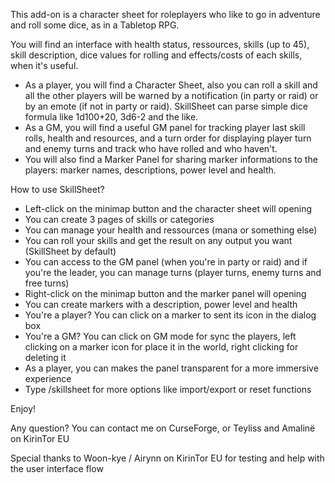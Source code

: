 This add-on is a character sheet for roleplayers who like to go in adventure and roll some dice, as in a Tabletop RPG.

You will find an interface with health status, ressources, skills (up to 45), skill description, dice values for rolling and effects/costs of each skills, when it's useful.

- As a player, you will find a Character Sheet, also you can roll a skill and all the other players will be warned by a notification (in party or raid) or by an emote (if not in party or raid). SkillSheet can parse simple dice formula like 1d100+20, 3d6-2 and the like.
- As a GM, you will find a useful GM panel for tracking player last skill rolls, health and resources, and a turn order for displaying player turn and enemy turns and track who have rolled and who haven't.
- You will also find a Marker Panel for sharing marker informations to the players: marker names, descriptions, power level and health.

How to use SkillSheet?

- Left-click on the minimap button and the character sheet will opening
 - You can create 3 pages of skills or categories
 - You can manage your health and ressources (mana or something else)
 - You can roll your skills and get the result on any output you want (SkillSheet by default)
 - You can access to the GM panel (when you're in party or raid) and if you're the leader, you can manage turns (player turns, enemy turns and free turns)
- Right-click on the minimap button and the marker panel will opening
 - You can create markers with a description, power level and health
 - You're a player? You can click on a marker to sent its icon in the dialog box
 - You're a GM? You can click on GM mode for sync the players, left clicking on a marker icon for place it in the world, right clicking for deleting it
 - As a player, you can makes the panel transparent for a more immersive experience
- Type /skillsheet for more options like import/export or reset functions

Enjoy!

Any question? You can contact me on CurseForge, or Teyliss and Amalinë on KirinTor EU

Special thanks to Woon-kye / Airynn on KirinTor EU for testing and help with the user interface flow
